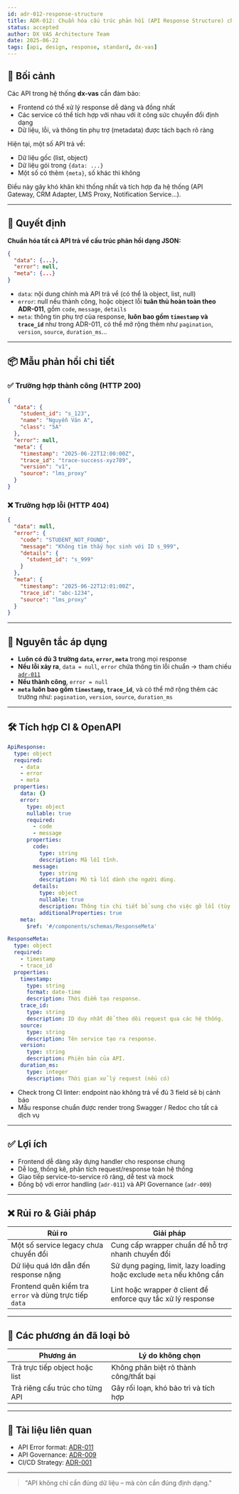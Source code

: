 ```yaml
---
id: adr-012-response-structure
title: ADR-012: Chuẩn hóa cấu trúc phản hồi (API Response Structure) cho hệ thống dx-vas
status: accepted
author: DX VAS Architecture Team
date: 2025-06-22
tags: [api, design, response, standard, dx-vas]
---
```


## 📌 Bối cảnh

Các API trong hệ thống **dx-vas** cần đảm bảo:

* Frontend có thể xử lý response dễ dàng và đồng nhất
* Các service có thể tích hợp với nhau với ít công sức chuyển đổi định dạng
* Dữ liệu, lỗi, và thông tin phụ trợ (metadata) được tách bạch rõ ràng

Hiện tại, một số API trả về:

* Dữ liệu gốc (list, object)
* Dữ liệu gói trong `{data: ...}`
* Một số có thêm `{meta}`, số khác thì không

Điều này gây khó khăn khi thống nhất và tích hợp đa hệ thống (API Gateway, CRM Adapter, LMS Proxy, Notification Service...).

---

## 🧠 Quyết định

**Chuẩn hóa tất cả API trả về cấu trúc phản hồi dạng JSON:**

```json
{
  "data": {...},
  "error": null,
  "meta": {...}
}
```

* `data`: nội dung chính mà API trả về (có thể là object, list, null)
* `error`: null nếu thành công, hoặc object lỗi **tuân thủ hoàn toàn theo ADR-011**, gồm `code`, `message`, `details`
* `meta`: thông tin phụ trợ của response, **luôn bao gồm `timestamp` và `trace_id`** như trong ADR-011, có thể mở rộng thêm như `pagination`, `version`, `source`, `duration_ms`...

---

## 📦 Mẫu phản hồi chi tiết

### ✅ Trường hợp thành công (HTTP 200)

```json
{
  "data": {
    "student_id": "s_123",
    "name": "Nguyễn Văn A",
    "class": "5A"
  },
  "error": null,
  "meta": {
    "timestamp": "2025-06-22T12:00:00Z",
    "trace_id": "trace-success-xyz789",
    "version": "v1",
    "source": "lms_proxy"
  }
}
```

### ❌ Trường hợp lỗi (HTTP 404)

```json
{
  "data": null,
  "error": {
    "code": "STUDENT_NOT_FOUND",
    "message": "Không tìm thấy học sinh với ID s_999",
    "details": {
      "student_id": "s_999"
    }
  },
  "meta": {
    "timestamp": "2025-06-22T12:01:00Z",
    "trace_id": "abc-1234",
    "source": "lms_proxy"
  }
}
```

---

## 🔧 Nguyên tắc áp dụng

* **Luôn có đủ 3 trường `data`, `error`, `meta`** trong mọi response
* **Nếu lỗi xảy ra**, `data = null`, `error` chứa thông tin lỗi chuẩn → tham chiếu [`adr-011`](./adr-011-api-error-format.md)
* **Nếu thành công**, `error = null`
* **`meta` luôn bao gồm `timestamp`, `trace_id`**, và có thể mở rộng thêm các trường như: `pagination`, `version`, `source`, `duration_ms`

---

## 🛠 Tích hợp CI & OpenAPI

```yaml
ApiResponse:
  type: object
  required:
    - data
    - error
    - meta
  properties:
    data: {}
    error:
      type: object
      nullable: true
      required:
        - code
        - message
      properties:
        code:
          type: string
          description: Mã lỗi tĩnh.
        message:
          type: string
          description: Mô tả lỗi dành cho người dùng.
        details:
          type: object
          nullable: true
          description: Thông tin chi tiết bổ sung cho việc gỡ lỗi (tùy chọn).
          additionalProperties: true
    meta:
      $ref: '#/components/schemas/ResponseMeta'

ResponseMeta:
  type: object
  required:
    - timestamp
    - trace_id
  properties:
    timestamp:
      type: string
      format: date-time
      description: Thời điểm tạo response.
    trace_id:
      type: string
      description: ID duy nhất để theo dõi request qua các hệ thống.
    source:
      type: string
      description: Tên service tạo ra response.
    version:
      type: string
      description: Phiên bản của API.
    duration_ms:
      type: integer
      description: Thời gian xử lý request (nếu có)
```

* Check trong CI linter: endpoint nào không trả về đủ 3 field sẽ bị cảnh báo
* Mẫu response chuẩn được render trong Swagger / Redoc cho tất cả dịch vụ

---

## ✅ Lợi ích

* Frontend dễ dàng xây dựng handler cho response chung
* Dễ log, thống kê, phân tích request/response toàn hệ thống
* Giao tiếp service-to-service rõ ràng, dễ test và mock
* Đồng bộ với error handling (`adr-011`) và API Governance (`adr-009`)

---

## ❌ Rủi ro & Giải pháp

| Rủi ro                                                  | Giải pháp                                                             |
| ------------------------------------------------------- | --------------------------------------------------------------------- |
| Một số service legacy chưa chuyển đổi                   | Cung cấp wrapper chuẩn để hỗ trợ nhanh chuyển đổi                     |
| Dữ liệu quá lớn dẫn đến response nặng                   | Sử dụng paging, limit, lazy loading hoặc exclude `meta` nếu không cần |
| Frontend quên kiểm tra `error` và dùng trực tiếp `data` | Lint hoặc wrapper ở client để enforce quy tắc xử lý response          |

---

## 🔄 Các phương án đã loại bỏ

| Phương án                       | Lý do không chọn                       |
| ------------------------------- | -------------------------------------- |
| Trả trực tiếp object hoặc list  | Không phân biệt rõ thành công/thất bại |
| Trả riêng cấu trúc cho từng API | Gây rối loạn, khó bảo trì và tích hợp  |

---

## 📎 Tài liệu liên quan

* API Error format: [ADR-011](./adr-011-api-error-format.md)
* API Governance: [ADR-009](./adr-009-api-governance.md)
* CI/CD Strategy: [ADR-001](./adr-001-ci-cd.md)

---

> "API không chỉ cần đúng dữ liệu – mà còn cần đúng định dạng."
